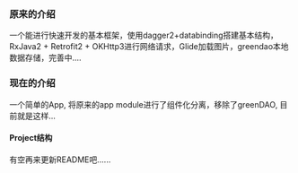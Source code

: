 ### 原来的介绍
一个能进行快速开发的基本框架，使用dagger2+databinding搭建基本结构，RxJava2 + Retrofit2 + OKHttp3进行网络请求，Glide加载图片，greendao本地数据存储，完善中....

### 现在的介绍
一个简单的App, 将原来的app module进行了组件化分离，移除了greenDAO, 目前就是这样...

#### Project结构

 有空再来更新README吧......
